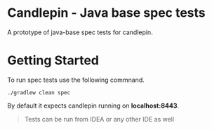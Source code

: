 # Candlepin - Java base spec tests
A prototype of java-base spec tests for candlepin. 
  
# Getting Started
To run spec tests use the following commnand.
```
./gradlew clean spec
```
By default it expects candlepin running on **localhost:8443**.

> Tests can be run from IDEA or any other IDE as well
